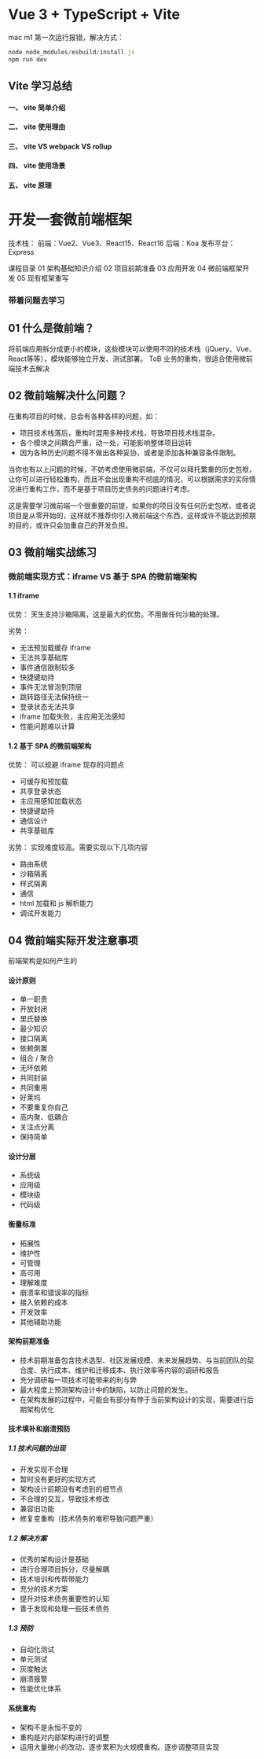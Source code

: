 # Vue 3 + TypeScript + Vite

mac m1 第一次运行报错，解决方式：
```js
node node_modules/esbuild/install.js
npm run dev
```

## Vite 学习总结

#### 一、 vite 简单介绍

#### 二、 vite 使用理由

#### 三、 vite VS webpack VS rollup

#### 四、 vite 使用场景

#### 五、 vite 原理

# 开发一套微前端框架

技术栈：
前端：Vue2、Vue3、React15、React16
后端：Koa
发布平台：Express

课程目录
01 架构基础知识介绍
02 项目前期准备
03 应用开发
04 微前端框架开发
05 现有框架重写

### 带着问题去学习
## 01 什么是微前端？
将前端应用拆分成更小的模块，这些模块可以使用不同的技术栈（jQuery、Vue、React等等），模块能够独立开发、测试部署。
ToB 业务的重构，很适合使用微前端技术去解决

## 02 微前端解决什么问题？
在重构项目的时候，总会有各种各样的问题，如：
- 项目技术栈落后，重构时混用多种技术栈，导致项目技术栈混杂。
- 各个模块之间耦合严重，动一处，可能影响整体项目运转
- 因为各种历史问题不得不做出各种妥协，或者是添加各种兼容条件限制。

当你也有以上问题的时候，不妨考虑使用微前端，不仅可以拜托繁重的历史包袱，让你可以进行轻松重构，而且不会出现重构不彻底的情况，可以根据需求的实际情况进行重构工作，而不是基于项目历史债务的问题进行考虑。

这是需要学习微前端一个很重要的前提，如果你的项目没有任何历史包袱，或者说项目是从零开始的，这样就不推荐你引入微前端这个东西，这样或许不能达到预期的目的，或许只会加重自己的开发负担。

## 03 微前端实战练习
### 微前端实现方式：iframe VS 基于 SPA 的微前端架构
#### 1.1 iframe
优势：
天生支持沙箱隔离，这是最大的优势。不用做任何沙箱的处理。

劣势：
- 无法预加载缓存 iframe
- 无法共享基础库
- 事件通信限制较多
- 快捷键劫持
- 事件无法冒泡到顶层
- 跳转路径无法保持统一
- 登录状态无法共享
- iframe 加载失败，主应用无法感知
- 性能问题难以计算

#### 1.2 基于 SPA 的微前端架构
优势：
可以规避 iframe 现存的问题点

- 可缓存和预加载
- 共享登录状态
- 主应用感知加载状态
- 快捷键劫持
- 通信设计
- 共享基础库

劣势：
实现难度较高。需要实现以下几项内容

- 路由系统
- 沙箱隔离
- 样式隔离
- 通信
- html 加载和 js 解析能力
- 调试开发能力


## 04 微前端实际开发注意事项

前端架构是如何产生的

#### 设计原则

- 单一职责
- 开放封闭
- 里氏替换
- 最少知识
- 接口隔离
- 依赖倒置
- 组合 / 聚合
- 无环依赖
- 共同封装
- 共同重用
- 好莱坞
- 不要重复你自己
- 高内聚、低耦合
- 关注点分离
- 保持简单

#### 设计分层

- 系统级
- 应用级
- 模块级
- 代码级

#### 衡量标准

- 拓展性
- 维护性
- 可管理
- 高可用
- 理解难度
- 崩溃率和错误率的指标
- 接入依赖的成本
- 开发效率
- 其他辅助功能

#### 架构前期准备

- 技术前期准备包含技术选型、社区发展规模、未来发展趋势、与当前团队的契合度、执行成本、维护和迁移成本、执行效率等内容的调研和报告
- 充分调研每一项技术可能带来的利与弊
- 最大程度上预测架构设计中的缺陷，以防止问题的发生。
- 在架构发展的过程中，可能会有部分有悖于当前架构设计的实现，需要进行后期架构优化

#### 技术填补和崩溃预防
##### 1.1 技术问题的出现
- 开发实现不合理
- 暂时没有更好的实现方式
- 架构设计前期没有考虑到的细节点
- 不合理的交互，导致技术修改
- 兼容旧功能
- 修复变重构（技术债务的堆积导致问题严重）

##### 1.2 解决方案
- 优秀的架构设计是基础
- 进行合理项目拆分，尽量解耦
- 技术培训和传帮带能力
- 充分的技术方案
- 提升对技术债务重要性的认知
- 善于发现和处理一些技术债务

##### 1.3 预防
- 自动化测试
- 单元测试
- 灰度触达
- 崩溃报警
- 性能优化体系

#### 系统重构
- 架构不是永恒不变的
- 重构是对内部架构进行的调整
- 运用大量微小的改动，逐步累积为大规模重构。逐步调整项目实现
